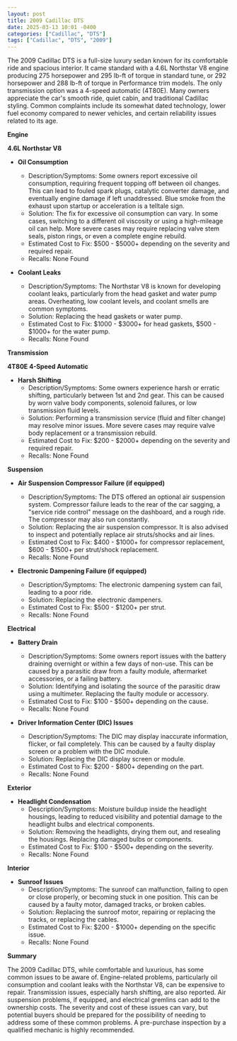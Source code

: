 ```yaml
---
layout: post
title: 2009 Cadillac DTS
date: 2025-03-13 10:01 -0400
categories: ["Cadillac", "DTS"]
tags: ["Cadillac", "DTS", "2009"]
---
```

The 2009 Cadillac DTS is a full-size luxury sedan known for its comfortable ride and spacious interior. It came standard with a 4.6L Northstar V8 engine producing 275 horsepower and 295 lb-ft of torque in standard tune, or 292 horsepower and 288 lb-ft of torque in Performance trim models. The only transmission option was a 4-speed automatic (4T80E). Many owners appreciate the car's smooth ride, quiet cabin, and traditional Cadillac styling. Common complaints include its somewhat dated technology, lower fuel economy compared to newer vehicles, and certain reliability issues related to its age.

**Engine**

**4.6L Northstar V8**

*   **Oil Consumption**
    *   Description/Symptoms: Some owners report excessive oil consumption, requiring frequent topping off between oil changes. This can lead to fouled spark plugs, catalytic converter damage, and eventually engine damage if left unaddressed. Blue smoke from the exhaust upon startup or acceleration is a telltale sign.
    *   Solution: The fix for excessive oil consumption can vary. In some cases, switching to a different oil viscosity or using a high-mileage oil can help. More severe cases may require replacing valve stem seals, piston rings, or even a complete engine rebuild.
    *   Estimated Cost to Fix: $500 - $5000+ depending on the severity and required repair.
    *   Recalls: None Found

*   **Coolant Leaks**
    *   Description/Symptoms: The Northstar V8 is known for developing coolant leaks, particularly from the head gasket and water pump areas. Overheating, low coolant levels, and coolant smells are common symptoms.
    *   Solution: Replacing the head gaskets or water pump.
    *   Estimated Cost to Fix: $1000 - $3000+ for head gaskets, $500 - $1000+ for the water pump.
    *   Recalls: None Found

**Transmission**

**4T80E 4-Speed Automatic**

*   **Harsh Shifting**
    *   Description/Symptoms: Some owners experience harsh or erratic shifting, particularly between 1st and 2nd gear. This can be caused by worn valve body components, solenoid failures, or low transmission fluid levels.
    *   Solution: Performing a transmission service (fluid and filter change) may resolve minor issues. More severe cases may require valve body replacement or a transmission rebuild.
    *   Estimated Cost to Fix: $200 - $2000+ depending on the severity and required repair.
    *   Recalls: None Found

**Suspension**

*   **Air Suspension Compressor Failure (if equipped)**
    *   Description/Symptoms: The DTS offered an optional air suspension system. Compressor failure leads to the rear of the car sagging, a "service ride control" message on the dashboard, and a rough ride. The compressor may also run constantly.
    *   Solution: Replacing the air suspension compressor. It is also advised to inspect and potentially replace air struts/shocks and air lines.
    *   Estimated Cost to Fix: $400 - $1000+ for compressor replacement, $600 - $1500+ per strut/shock replacement.
    *   Recalls: None Found

*   **Electronic Dampening Failure (if equipped)**
    *   Description/Symptoms: The electronic dampening system can fail, leading to a poor ride.
    *   Solution: Replacing the electronic dampeners.
    *   Estimated Cost to Fix: $500 - $1200+ per strut.
    *   Recalls: None Found

**Electrical**

*   **Battery Drain**
    *   Description/Symptoms: Some owners report issues with the battery draining overnight or within a few days of non-use. This can be caused by a parasitic draw from a faulty module, aftermarket accessories, or a failing battery.
    *   Solution: Identifying and isolating the source of the parasitic draw using a multimeter. Replacing the faulty module or accessory.
    *   Estimated Cost to Fix: $100 - $500+ depending on the cause.
    *   Recalls: None Found

*   **Driver Information Center (DIC) Issues**
    *   Description/Symptoms: The DIC may display inaccurate information, flicker, or fail completely. This can be caused by a faulty display screen or a problem with the DIC module.
    *   Solution: Replacing the DIC display screen or module.
    *   Estimated Cost to Fix: $200 - $800+ depending on the part.
    *   Recalls: None Found

**Exterior**

*   **Headlight Condensation**
    *   Description/Symptoms: Moisture buildup inside the headlight housings, leading to reduced visibility and potential damage to the headlight bulbs and electrical components.
    *   Solution: Removing the headlights, drying them out, and resealing the housings. Replacing damaged bulbs or components.
    *   Estimated Cost to Fix: $100 - $500+ depending on the severity.
    *   Recalls: None Found

**Interior**

*   **Sunroof Issues**
    *   Description/Symptoms: The sunroof can malfunction, failing to open or close properly, or becoming stuck in one position. This can be caused by a faulty motor, damaged tracks, or broken cables.
    *   Solution: Replacing the sunroof motor, repairing or replacing the tracks, or replacing the cables.
    *   Estimated Cost to Fix: $200 - $1000+ depending on the specific issue.
    *   Recalls: None Found

**Summary**

The 2009 Cadillac DTS, while comfortable and luxurious, has some common issues to be aware of. Engine-related problems, particularly oil consumption and coolant leaks with the Northstar V8, can be expensive to repair. Transmission issues, especially harsh shifting, are also reported. Air suspension problems, if equipped, and electrical gremlins can add to the ownership costs. The severity and cost of these issues can vary, but potential buyers should be prepared for the possibility of needing to address some of these common problems. A pre-purchase inspection by a qualified mechanic is highly recommended.

